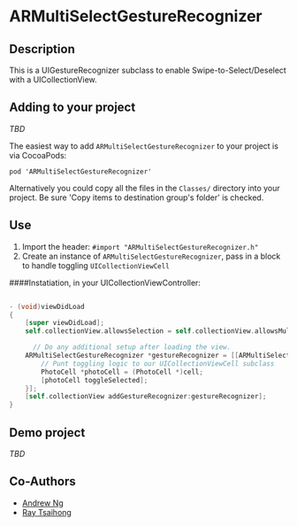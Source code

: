 # ARMultiSelectGestureRecognizer

## Description

This is a UIGestureRecognizer subclass to enable Swipe-to-Select/Deselect with a UICollectionView.

## Adding to your project

_TBD_

The easiest way to add `ARMultiSelectGestureRecognizer` to your project is via CocoaPods:

`pod 'ARMultiSelectGestureRecognizer'`

Alternatively you could copy all the files in the `Classes/` directory into your project. Be sure 'Copy items to destination group's folder' is checked.


## Use

1. Import the header: `#import "ARMultiSelectGestureRecognizer.h"`
2. Create an instance of `ARMultiSelectGestureRecognizer`, pass in a block to handle toggling `UICollectionViewCell`

####Instatiation, in your UICollectionViewController:
```` objective-c

- (void)viewDidLoad
{
    [super viewDidLoad];
    self.collectionView.allowsSelection = self.collectionView.allowsMultipleSelection = YES;

	  // Do any additional setup after loading the view.
    ARMultiSelectGestureRecognizer *gestureRecognizer = [[ARMultiSelectGestureRecognizer alloc] initWithTarget:self action:@selector(handleGesture:) toggleSelectedHandler:^(UICollectionViewCell *cell) {
        // Punt toggling logic to our UICollectionViewCell subclass
        PhotoCell *photoCell = (PhotoCell *)cell;
        [photoCell toggleSelected];
    }];
    [self.collectionView addGestureRecognizer:gestureRecognizer];
}
````

## Demo project

_TBD_

## Co-Authors

- [Andrew Ng](http://github.com/ayn)
- [Ray Tsaihong](http://github.com/rmundo)

